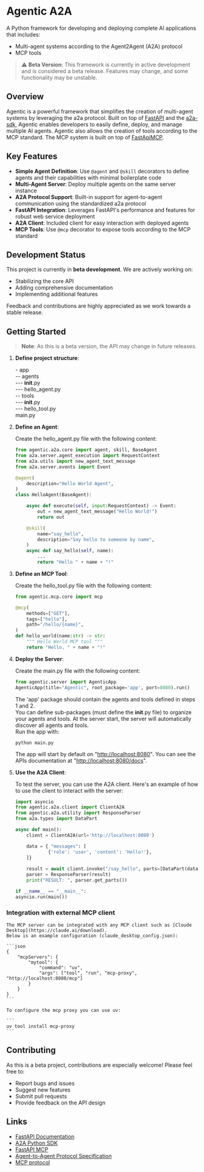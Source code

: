 # Agentic A2A

A Python framework for developing and deploying complete AI applications that includes:
- Multi-agent systems according to the Agent2Agent (A2A) protocol
- MCP tools

> ⚠️ **Beta Version**: This framework is currently in active development and is considered a beta release. Features may change, and some functionality may be unstable.

## Overview

Agentic is a powerful framework that simplifies the creation of multi-agent systems by leveraging the a2a protocol. Built on top of [FastAPI](https://fastapi.tiangolo.com/) and the [a2a-sdk](https://github.com/google-a2a/a2a-python), Agentic enables developers to easily define, deploy, and manage multiple AI agents.
Agentic also allows the creation of tools according to the MCP standard. The MCP system is built on top of [FastApiMCP](https://github.com/tadata-org/fastapi_mcp).

## Key Features

- **Simple Agent Definition**: Use `@agent` and `@skill` decorators to define agents and their capabilities with minimal boilerplate code
- **Multi-Agent Server**: Deploy multiple agents on the same server instance
- **A2A Protocol Support**: Built-in support for agent-to-agent communication using the standardized a2a protocol
- **FastAPI Integration**: Leverages FastAPI's performance and features for robust web service deployment
- **A2A Client**: Included client for easy interaction with deployed agents
- **MCP Tools**: Use `@mcp` decorator to expose tools according to the MCP standard

## Development Status

This project is currently in **beta development**. We are actively working on:
- Stabilizing the core API
- Adding comprehensive documentation
- Implementing additional features

Feedback and contributions are highly appreciated as we work towards a stable release.

## Getting Started

> **Note**: As this is a beta version, the API may change in future releases.

1. **Define project structure**:

    \- app <br>
    -- agents <br>
    --- __init__.py <br>
    --- hello_agent.py <br>
    -- tools <br>
    --- __init__.py <br>
    --- hello_tool.py <br>
    main.py <br>

1. **Define an Agent**:

    Create the hello_agent.py file with the following content:

    ```python
    from agentic.a2a.core import agent, skill, BaseAgent
    from a2a.server.agent_execution import RequestContext
    from a2a.utils import new_agent_text_message
    from a2a.server.events import Event

    @agent(
        description="Hello World Agent",
    )
    class HelloAgent(BaseAgent):

        async def execute(self, input:RequestContext) -> Event:
            out = new_agent_text_message("Hello World!")
            return out

        @skill(
            name="say_hello", 
            description="Say hello to someone by name",
        )
        async def say_hello(self, name):
            ...
            return "Hello " + name + "!"
    ```

2. **Define an MCP Tool**:

    Create the hello_tool.py file with the following content:

    ```python
    from agentic.mcp.core import mcp

    @mcp(
        methods=["GET"],
        tags=["hello"],
        path="/hello/{name}",
    )
    def hello_world(name:str) -> str:
        """ Hello World MCP tool """
        return "Hello, " + name + "!"
    ```

3. **Deploy the Server**:

    Create the main.py file with the following content:

    ```python
    from agentic.server import AgenticApp
   AgenticApp(title="Agentic", root_package='app', port=8080).run()
    ```

    The 'app' package should contain the agents and tools defined in steps 1 and 2. <br>
    You can define sub-packages (must define the __init__.py file) to organize your agents and tools. At the server start, the server will automatically discover all agents and tools.<br>
    Run the app with:

    ```
    python main.py
    ```

    The app will start by default on "[http://localhost:8080](http://localhost:8080)".
    You can see the APIs documentation at "[http://localhost:8080/docs](http://localhost:8080/docs)".

4. **Use the A2A Client**:

    To test the server, you can use the A2A client. Here's an example of how to use the client to interact with the server:

    ```python
    import asyncio
    from agentic.a2a.client import ClientA2A
    from agentic.a2a.utility import ResponseParser
    from a2a.types import DataPart

    async def main():
        client = ClientA2A(url='http://localhost:8080')

        data = { "messages": [
                {'role': 'user', 'content': 'Hello!'},
        ]}
        
        result = await client.invoke("/say_hello", parts=[DataPart(data=data)])
        parser = ResponseParser(result)
        print("RESULT: ", parser.get_parts())

    if __name__ == "__main__":
    asyncio.run(main())
    ```

### Integration with external MCP client

    The MCP server can be integrated with any MCP client such as [Cloude Desktop](https://claude.ai/download).
    Below is an example configuration (claude_desktop_config.json):

    ```json
    {
        "mcpServers": {
            "mytool": {
                "command": "uv",
                "args": ["tool", "run", "mcp-proxy", "http://localhost:8080/mcp"]
            }
        }
    }
    ```

    To configure the mcp proxy you can use uv:

    ```
    uv tool install mcp-proxy
    ```

## Contributing

As this is a beta project, contributions are especially welcome! Please feel free to:
- Report bugs and issues
- Suggest new features
- Submit pull requests
- Provide feedback on the API design

## Links

- [FastAPI Documentation](https://fastapi.tiangolo.com/)
- [A2A Python SDK](https://github.com/google-a2a/a2a-python)
- [FastAPI MCP](https://github.com/tadata-org/fastapi_mcp)
- [Agent-to-Agent Protocol Specification](https://github.com/google-a2a)
- [MCP protocol](https://modelcontextprotocol.io/introduction)